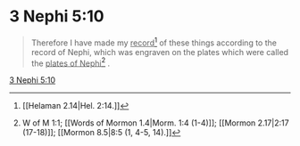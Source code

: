 # 3 Nephi 5:10

> Therefore I have made my <u>record</u>[^a] of these things according to the record of Nephi, which was engraven on the plates which were called the <u>plates of Nephi</u>[^b] .

[3 Nephi 5:10](https://www.churchofjesuschrist.org/study/scriptures/bofm/3-ne/5?lang=eng&id=p10#p10)


[^a]: [[Helaman 2.14|Hel. 2:14.]]
[^b]: W of M 1:1; [[Words of Mormon 1.4|Morm. 1:4 (1-4)]]; [[Mormon 2.17|2:17 (17-18)]]; [[Mormon 8.5|8:5 (1, 4-5, 14).]]
